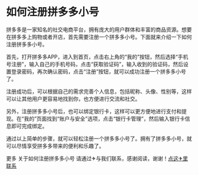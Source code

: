 # 如何注册拼多多小号

拼多多是一家知名的社交电商平台，拥有庞大的用户群体和丰富的商品资源。想要在拼多多上购物或者开店，首先需要注册一个拼多多小号。下面就来介绍一下如何注册拼多多小号。

首先，打开拼多多APP，进入到首页，点击右上角的“我的”按钮，然后选择“手机号注册”，输入自己的手机号码，点击“获取验证码”，输入收到的验证码，然后设置登录密码，再次确认密码，点击“注册”按钮，就可以成功注册一个拼多多小号了。

注册成功后，可以根据自己的需求完善个人信息，包括昵称、头像、性别等，这样可以让其他用户更容易地找到你，也方便进行交流和社交。

另外，注册拼多多小号后，也可以绑定银行卡，这样可以更方便地进行支付和提现。在“我的”页面找到“账户与安全”选项，点击“银行卡管理”，然后输入银行卡信息即可完成绑定。

通过以上简单的步骤，就可以轻松注册一个拼多多小号了。拥有了拼多多小号，就可以尽情享受拼多多带来的便利和乐趣了。

更多 关于如何注册拼多多小号 请通过✈与我们联系，感谢阅读，谢谢！[点这✈里联系](https://a.k02.cc)